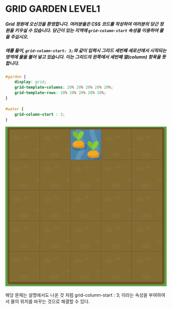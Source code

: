 # GRID GARDEN LEVEL1

##### Grid 정원에 오신것을 환영합니다. 여러분들은 CSS 코드를 작성하여 여러분의 당근 정원을 키우실 수 있습니다. 당근이 있는 지역에 `grid-column-start` 속성을 이용하여 물을 주십시오.

##### 예를 들어, `grid-column-start: 3;`와 같이 입력시 그리드 세번째 세로선에서 시작되는 영역에 물을 불어 넣고 있습니다. 이는 그리드의 왼쪽에서 세번째 열(column) 항목을 뜻합니다.

```css
#garden {
	display: grid;
	grid-template-columns: 20% 20% 20% 20% 20%;
	grid-template-rows: 20% 20% 20% 20% 20%;
}

#water {
	grid-column-start : 3;
}
```

![level1](./assets/level1.png)

해당 문제는 설명에서도 나온 것 처럼 grid-column-start : 3; 이라는 속성을 부여하여서 물의 위치를 바꾸는 것으로 해결할 수 있다.